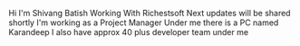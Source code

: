Hi I'm Shivang Batish
Working With Richestsoft
Next updates will be shared shortly
I'm working as a Project Manager
Under me there is a PC named Karandeep
I also have approx 40 plus developer team under me

